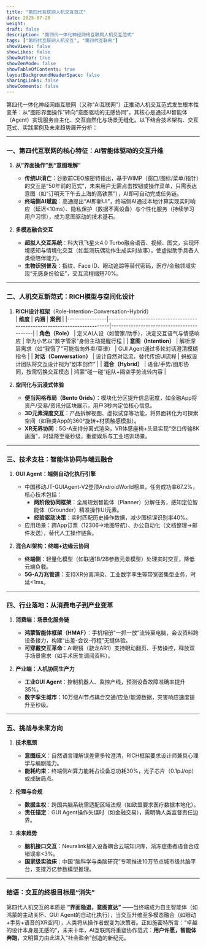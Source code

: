 ```yaml
---
title: "第四代互联网人机交互范式"
date: 2025-07-26
weight: 
draft: false
description: "第四代一体化神经网络互联网人机交互范式"
tags: ["第四代互联网人机交互", "第四代互联网"]
showViews: false
showLikes: false
showAuthor: true
showZenMode: false
showTableOfContents: true
layoutBackgroundHeaderSpace: false
sharingLinks: false
showComments: false
---
```



第四代一体化神经网络互联网（又称“AI互联网”）正推动人机交互范式发生根本性变革：从“图形界面操作”转向“意图驱动的无感协同”，其核心是通过AI智能体（Agent）实现服务自主化、交互自然化与场景无缝化。以下结合技术架构、交互范式、实践案例及未来趋势展开分析：

---

### 一、**第四代互联网的核心特征：AI智能体驱动的交互升维**
1. **从“界面操作”到“意图理解”**  
   - **传统UI消亡**：谷歌前CEO施密特指出，基于WIMP（窗口/图标/菜单/指针）的交互是“50年前的范式”，未来用户无需点击按钮或操作菜单，只需表达意图（如“订明天下午去上海的高铁票”），AI即可自动完成任务链。  
   - **终端侧AI赋能**：高通提出“AI即新UI”，终端侧AI通过本地计算实现实时响应（延迟<10ms）、隐私保护（数据不离设备）与个性化服务（持续学习用户习惯），成为意图驱动的技术基石。

2. **多模态融合交互**  
   - **超拟人交互系统**：科大讯飞星火4.0 Turbo融合语音、视频、图文，实现环境感知与情境化交互（如监测玩偶动作生成实时故事），使虚拟助手具备人类级陪伴能力。  
   - **生物识别普及**：指纹、Face ID、眼动追踪等替代密码，医疗/金融领域实现“无感身份验证”，交互流程缩短70%。

---

### 二、**人机交互新范式：RICH模型与空间化设计**
1. **RICH设计框架**（Role-Intention-Conversation-Hybrid）  
   | **维度**       | **内涵**                                                                 | **案例**                                  |
   |----------------|--------------------------------------------------------------------------|------------------------------------------|
   | **角色（Role）**  | 定义AI人设（如管家/助手），决定交互语气与情感响应                          | 华为小艺以“数字管家”身份主动提醒行程 |
   | **意图（Intention）** | 解析深层需求（如“我饿了”可能指向外卖/菜谱）                               | GUI Agent通过多轮对话澄清模糊指令 |
   | **对话（Conversation）** | 设计自然对话流，替代传统UI流程                                           | 蚂蚁设计团队将交互设计视为“剧本创作” |
   | **混合（Hybrid）** | 语音/手势/图形协同，按需切换交互模态                                     | 鸿蒙“碰一碰”组队+隔空手势流转内容 |

2. **空间化与沉浸式体验**  
   - **便当网格布局（Bento Grids）**：模块化分区提升信息密度，如金融App将资产/交易/资讯分区块展示，用户3秒内定位核心信息。  
   - **3D元素深度交互**：产品拆解视图、虚拟试穿等功能，将界面转化为可探索空间（如鞋类App的360°旋转+材质触感模拟）。  
   - **XR无界协同**：5G-A支持分离式渲染，VR体感座椅+头显实现“空口传输8K画面”，时延降至毫秒级，重塑娱乐与工业培训场景。

---

### 三、**技术支柱：智能体协同与端云融合**
1. **GUI Agent：端侧自动化执行引擎**  
   - 中国移动JT-GUIAgent-V2登顶AndroidWorld榜单，任务成功率67.2%，核心技术包括：  
     - **两阶段协同框架**：全局规划智能体（Planner）分解任务，感知定位智能体（Grounder）精准操作UI元素。  
     - **经验驱动决策**：实时匹配历史操作数据，减少图标误识别率40%。  
   - 应用场景：跨App订票（12306→地图导航）、办公自动化（文档整理→邮件发送），替代人工操作链条。

2. **混合AI架构：终端+边缘云协同**  
   - **终端侧**：轻量化模型（如联通1B/2B参数元景模型）处理实时交互，降低云端负载。  
   - **5G-A万兆管道**：支持XR分离渲染、工业数字孪生等带宽密集型业务，时延<1ms。

---

### 四、**行业落地：从消费电子到产业变革**
1. **消费端：场景化服务链**  
   - **鸿蒙智能体框架（HMAF）**：手机相册“一抓一放”流转至电脑，会议资料跨设备接力，构建“出差-会议-行程”无缝体验。  
   - **可穿戴交互革命**：AI眼镜（骁龙AR1）支持眼动翻页、手势操控，释放双手场景需求（如手术医生调阅资料）。

2. **产业端：人机协同生产力**  
   - **工业GUI Agent**：控制机器人、监控产线，预测设备故障准确率提升35%。  
   - **数字孪生城市**：10万级AI节点耦合交通/应急/能源数据，灾害响应速度提升至秒级。

---

### 五、**挑战与未来方向**
1. **技术瓶颈**  
   - **意图歧义**：自然语言理解误差需多轮澄清，RICH框架要求设计师兼具心理学与编剧能力。  
   - **能耗约束**：终端侧AI算力能耗占设备总功耗30%，光子芯片（0.1pJ/op）或成破局点。

2. **伦理与合规**  
   - **数据主权**：跨国共脑系统需适配区域法规（如欧盟要求医疗数据本地化）。  
   - **责任锚定**：GUI Agent操作失误时（如金融交易），需明确人类监督责任边界。

3. **未来趋势**  
   - **脑机接口交互**：Neuralink植入设备耦合云端知识库，渐冻症患者语音合成错误率<3%。  
   - **国家级实验床**：中国“脑科学与类脑研究”专项推进10万节点城市级共脑平台，支撑万亿参数模型推理。

---

### 结语：交互的终极目标是“消失”
第四代人机交互的本质是 **“界面隐退，意图直达”** ——当终端成为自主智能体（如鸿蒙的主动关怀、GUI Agent的自动化执行），当交互升维至多模态融合（如眼动+手势+语音的XR空间），人类将从操作者蜕变为决策者。正如施密特所言：“卓越的设计本身是无感的”，未来十年，AI互联网将重塑协作范式：**用户许愿，智能体奔跑**，文明算力由此进入“社会盈余”创造的新纪元。
